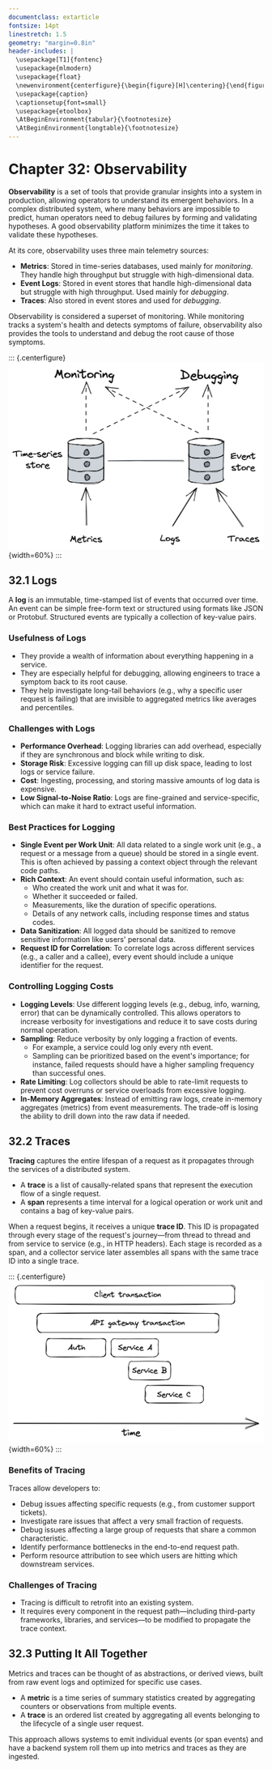 ```yaml
---
documentclass: extarticle
fontsize: 14pt
linestretch: 1.5
geometry: "margin=0.8in"
header-includes: |
  \usepackage[T1]{fontenc}
  \usepackage{mlmodern}
  \usepackage{float}
  \newenvironment{centerfigure}{\begin{figure}[H]\centering}{\end{figure}}
  \usepackage{caption}
  \captionsetup{font=small}
  \usepackage{etoolbox}
  \AtBeginEnvironment{tabular}{\footnotesize}
  \AtBeginEnvironment{longtable}{\footnotesize}
---
```


# Chapter 32: Observability

**Observability** is a set of tools that provide granular insights into a system in production, allowing operators to understand its emergent behaviors. In a complex distributed system, where many behaviors are impossible to predict, human operators need to debug failures by forming and validating hypotheses. A good observability platform minimizes the time it takes to validate these hypotheses.

At its core, observability uses three main telemetry sources:

- **Metrics**: Stored in time-series databases, used mainly for _monitoring_. They handle high throughput but struggle with high-dimensional data.
- **Event Logs**: Stored in event stores that handle high-dimensional data but struggle with high throughput. Used mainly for _debugging_.
- **Traces**: Also stored in event stores and used for _debugging_.

Observability is considered a superset of monitoring. While monitoring tracks a system's health and detects symptoms of failure, observability also provides the tools to understand and debug the root cause of those symptoms.

::: {.centerfigure}
![Observability is a superset of monitoring.](32_1.png){width=60%}
:::

## 32.1 Logs

A **log** is an immutable, time-stamped list of events that occurred over time. An event can be simple free-form text or structured using formats like JSON or Protobuf. Structured events are typically a collection of key-value pairs.

### Usefulness of Logs

- They provide a wealth of information about everything happening in a service.
- They are especially helpful for debugging, allowing engineers to trace a symptom back to its root cause.
- They help investigate long-tail behaviors (e.g., why a specific user request is failing) that are invisible to aggregated metrics like averages and percentiles.

### Challenges with Logs

- **Performance Overhead**: Logging libraries can add overhead, especially if they are synchronous and block while writing to disk.
- **Storage Risk**: Excessive logging can fill up disk space, leading to lost logs or service failure.
- **Cost**: Ingesting, processing, and storing massive amounts of log data is expensive.
- **Low Signal-to-Noise Ratio**: Logs are fine-grained and service-specific, which can make it hard to extract useful information.

### Best Practices for Logging

- **Single Event per Work Unit**: All data related to a single work unit (e.g., a request or a message from a queue) should be stored in a single event. This is often achieved by passing a context object through the relevant code paths.
- **Rich Context**: An event should contain useful information, such as:
  - Who created the work unit and what it was for.
  - Whether it succeeded or failed.
  - Measurements, like the duration of specific operations.
  - Details of any network calls, including response times and status codes.
- **Data Sanitization**: All logged data should be sanitized to remove sensitive information like users' personal data.
- **Request ID for Correlation**: To correlate logs across different services (e.g., a caller and a callee), every event should include a unique identifier for the request.

### Controlling Logging Costs

- **Logging Levels**: Use different logging levels (e.g., debug, info, warning, error) that can be dynamically controlled. This allows operators to increase verbosity for investigations and reduce it to save costs during normal operation.
- **Sampling**: Reduce verbosity by only logging a fraction of events.
  - For example, a service could log only every nth event.
  - Sampling can be prioritized based on the event's importance; for instance, failed requests should have a higher sampling frequency than successful ones.
- **Rate Limiting**: Log collectors should be able to rate-limit requests to prevent cost overruns or service overloads from excessive logging.
- **In-Memory Aggregates**: Instead of emitting raw logs, create in-memory aggregates (metrics) from event measurements. The trade-off is losing the ability to drill down into the raw data if needed.

## 32.2 Traces

**Tracing** captures the entire lifespan of a request as it propagates through the services of a distributed system.

- A **trace** is a list of causally-related spans that represent the execution flow of a single request.
- A **span** represents a time interval for a logical operation or work unit and contains a bag of key-value pairs.

When a request begins, it receives a unique **trace ID**. This ID is propagated through every stage of the request's journey—from thread to thread and from service to service (e.g., in HTTP headers). Each stage is recorded as a span, and a collector service later assembles all spans with the same trace ID into a single trace.

::: {.centerfigure}
![An execution flow can be represented with spans.](32_2.png){width=60%}
:::

### Benefits of Tracing

Traces allow developers to:

- Debug issues affecting specific requests (e.g., from customer support tickets).
- Investigate rare issues that affect a very small fraction of requests.
- Debug issues affecting a large group of requests that share a common characteristic.
- Identify performance bottlenecks in the end-to-end request path.
- Perform resource attribution to see which users are hitting which downstream services.

### Challenges of Tracing

- Tracing is difficult to retrofit into an existing system.
- It requires every component in the request path—including third-party frameworks, libraries, and services—to be modified to propagate the trace context.

## 32.3 Putting It All Together

Metrics and traces can be thought of as abstractions, or derived views, built from raw event logs and optimized for specific use cases.

- A **metric** is a time series of summary statistics created by aggregating counters or observations from multiple events.
- A **trace** is an ordered list created by aggregating all events belonging to the lifecycle of a single user request.

This approach allows systems to emit individual events (or span events) and have a backend system roll them up into metrics and traces as they are ingested.
